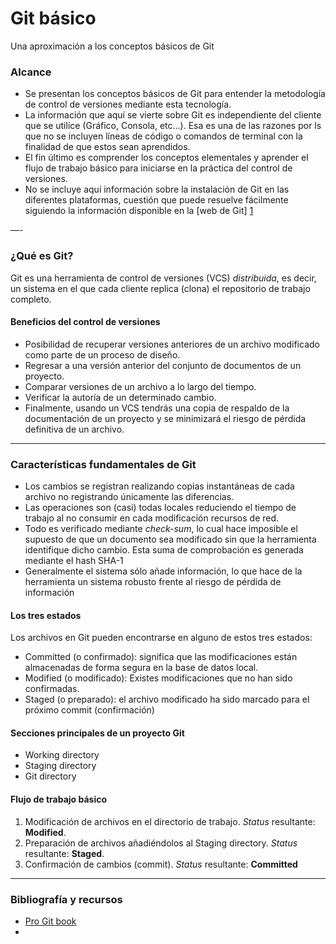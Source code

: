 # Git básico
Una aproximación a los conceptos básicos de Git

### Alcance
- Se presentan los conceptos básicos de Git para entender la metodología de control de versiones mediante esta tecnología.
- La información que aquí se vierte sobre Git es independiente del cliente que se utilice (Gráfico, Consola, etc...). Esa es una de las razones por ls que no se incluyen líneas de código o comandos de terminal con la finalidad de que estos sean aprendidos. 
- El fin último es comprender los conceptos elementales y aprender el flujo de trabajo básico para iniciarse en la práctica del control de versiones.
- No se incluye aquí información sobre la instalación de Git en las diferentes plataformas, cuestión que puede resuelve fácilmente siguiendo la información disponible en la [web de Git] [1]


—-

### ¿Qué es Git?
Git es una herramienta de control de versiones (VCS) *distribuida*, es decir, un sistema en el que cada cliente replica (clona) el repositorio de trabajo completo.

#### Beneficios del control de versiones
- Posibilidad de recuperar versiones anteriores de un archivo modificado como parte de un proceso de diseño.
- Regresar a una versión anterior del conjunto de documentos de un proyecto.
- Comparar versiones de un archivo a lo largo del tiempo.
- Verificar la autoría de un determinado cambio.
- Finalmente, usando un VCS tendrás una copia de respaldo de la documentación de un proyecto y se minimizará el riesgo de pérdida definitiva de un archivo.

---


### Características fundamentales de Git
- Los cambios se registran realizando copias instantáneas de cada archivo no registrando únicamente las diferencias.
- Las operaciones son (casi) todas locales reduciendo el tiempo de trabajo al no consumir en cada modificación  recursos de red.
- Todo es verificado mediante *check-sum*, lo cual hace imposible el supuesto de que un documento sea modificado sin que la herramienta identifique dicho cambio. Esta suma de comprobación es generada mediante el hash SHA-1
- Generalmente el sistema sólo añade información, lo que hace de la herramienta un sistema robusto frente al riesgo de pérdida de información 

#### Los tres estados
Los archivos en Git pueden encontrarse en alguno de estos tres estados:
- Committed (o confirmado): significa que las modificaciones están almacenadas de forma segura en la base de datos local.
- Modified (o modificado): Existes modificaciones que no han sido confirmadas.
- Staged (o preparado): el archivo modificado ha sido marcado para el próximo commit (confirmación)
#### Secciones principales de un proyecto Git
- Working directory
- Staging directory
- Git directory

#### Flujo de trabajo básico 
1. Modificación de archivos en el directorio de trabajo. *Status* resultante: **Modified**.
2. Preparación de archivos añadiéndolos al Staging directory. *Status* resultante: **Staged**.
3. Confirmación de cambios (commit). *Status* resultante: **Committed**


---
### Bibliografía y recursos
- [Pro Git book](https://git-scm.com/book/en/v2)
- [1]: https://git-scm.com/downloads
